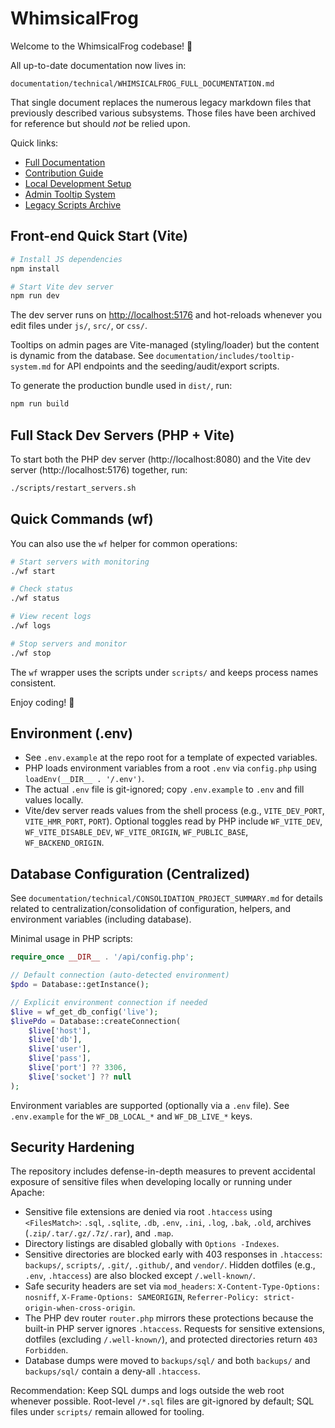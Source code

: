 # WhimsicalFrog

Welcome to the WhimsicalFrog codebase! 🎉

All up-to-date documentation now lives in:

```
documentation/technical/WHIMSICALFROG_FULL_DOCUMENTATION.md
```

That single document replaces the numerous legacy markdown files that previously described various subsystems. Those files have been archived for reference but should *not* be relied upon.

Quick links:
* [Full Documentation](documentation/technical/WHIMSICALFROG_FULL_DOCUMENTATION.md)
* [Contribution Guide](documentation/technical/WHIMSICALFROG_FULL_DOCUMENTATION.md#11-contribution-guide)
* [Local Development Setup](documentation/technical/WHIMSICALFROG_FULL_DOCUMENTATION.md#4-local-development)
* [Admin Tooltip System](documentation/technical/WHIMSICALFROG_FULL_DOCUMENTATION.md#admin-tooltip-system)
* [Legacy Scripts Archive](backups/legacy/README.md)

## Front-end Quick Start (Vite)

```bash
# Install JS dependencies
npm install

# Start Vite dev server
npm run dev
```

The dev server runs on [http://localhost:5176](http://localhost:5176) and hot-reloads whenever you edit files under `js/`, `src/`, or `css/`.

Tooltips on admin pages are Vite-managed (styling/loader) but the content is dynamic from the database. See `documentation/includes/tooltip-system.md` for API endpoints and the seeding/audit/export scripts.

To generate the production bundle used in `dist/`, run:

```bash
npm run build
```

## Full Stack Dev Servers (PHP + Vite)

To start both the PHP dev server (http://localhost:8080) and the Vite dev server (http://localhost:5176) together, run:

```bash
./scripts/restart_servers.sh
```

## Quick Commands (wf)

You can also use the `wf` helper for common operations:

```bash
# Start servers with monitoring
./wf start

# Check status
./wf status

# View recent logs
./wf logs

# Stop servers and monitor
./wf stop
```

The `wf` wrapper uses the scripts under `scripts/` and keeps process names consistent.

Enjoy coding! 🐸

## Environment (.env)

- See `.env.example` at the repo root for a template of expected variables.
- PHP loads environment variables from a root `.env` via `config.php` using `loadEnv(__DIR__ . '/.env')`.
- The actual `.env` file is git-ignored; copy `.env.example` to `.env` and fill values locally.
- Vite/dev server reads values from the shell process (e.g., `VITE_DEV_PORT`, `VITE_HMR_PORT`, `PORT`). Optional toggles read by PHP include `WF_VITE_DEV`, `WF_VITE_DISABLE_DEV`, `WF_VITE_ORIGIN`, `WF_PUBLIC_BASE`, `WF_BACKEND_ORIGIN`.


## Database Configuration (Centralized)

See `documentation/technical/CONSOLIDATION_PROJECT_SUMMARY.md` for details related to centralization/consolidation of configuration, helpers, and environment variables (including database).

Minimal usage in PHP scripts:

```php
require_once __DIR__ . '/api/config.php';

// Default connection (auto-detected environment)
$pdo = Database::getInstance();

// Explicit environment connection if needed
$live = wf_get_db_config('live');
$livePdo = Database::createConnection(
    $live['host'],
    $live['db'],
    $live['user'],
    $live['pass'],
    $live['port'] ?? 3306,
    $live['socket'] ?? null
);
```

Environment variables are supported (optionally via a `.env` file). See `.env.example` for the `WF_DB_LOCAL_*` and `WF_DB_LIVE_*` keys.

## Security Hardening

The repository includes defense-in-depth measures to prevent accidental exposure of sensitive files when developing locally or running under Apache:

- Sensitive file extensions are denied via root `.htaccess` using `<FilesMatch>`: `.sql`, `.sqlite`, `.db`, `.env`, `.ini`, `.log`, `.bak`, `.old`, archives (`.zip/.tar/.gz/.7z/.rar`), and `.map`.
- Directory listings are disabled globally with `Options -Indexes`.
- Sensitive directories are blocked early with 403 responses in `.htaccess`: `backups/`, `scripts/`, `.git/`, `.github/`, and `vendor/`. Hidden dotfiles (e.g., `.env`, `.htaccess`) are also blocked except `/.well-known/`.
- Safe security headers are set via `mod_headers`: `X-Content-Type-Options: nosniff`, `X-Frame-Options: SAMEORIGIN`, `Referrer-Policy: strict-origin-when-cross-origin`.
- The PHP dev router `router.php` mirrors these protections because the built-in PHP server ignores `.htaccess`. Requests for sensitive extensions, dotfiles (excluding `/.well-known/`), and protected directories return `403 Forbidden`.
- Database dumps were moved to `backups/sql/` and both `backups/` and `backups/sql/` contain a deny-all `.htaccess`.

Recommendation: Keep SQL dumps and logs outside the web root whenever possible. Root-level `/*.sql` files are git-ignored by default; SQL files under `scripts/` remain allowed for tooling.

